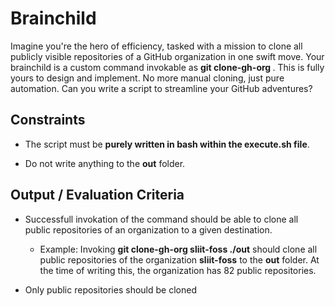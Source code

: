 # Brainchild

Imagine you're the hero of efficiency, tasked with a mission to clone all publicly visible repositories of a GitHub organization in one swift move. Your brainchild is a custom command invokable as **git clone-gh-org <organization-name> <destination>**. This is fully yours to design and implement. No more manual cloning, just pure automation. Can you write a script to streamline your GitHub adventures?

## Constraints

- The script must be **purely written in bash within the execute.sh file**.

- Do not write anything to the **out** folder.

## Output / Evaluation Criteria

- Successfull invokation of the command should be able to clone all public repositories of an organization to a given destination.

  - Example: Invoking **git clone-gh-org sliit-foss ./out** should clone all public repositories of the organization **sliit-foss** to the **out** folder. At the time of writing this, the organization has 82 public repositories.
  
- Only public repositories should be cloned
